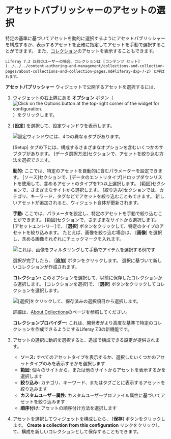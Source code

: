 # アセットパブリッシャーのアセットの選択

特定の基準に基づいてアセットを動的に選択するようにアセットパブリッシャーを構成するか、表示するアセットを正確に指定してアセットを手動で選択することができます。 また、[コレクション](../../../content-authoring-and-management/collections-and-collection-pages/about-collections-and-collection-pages.md)のアセットを表示することもできます。

```{note}
Liferay 7.2 以前のユーザーの場合、コレクションは [コンテンツ セット](../../../content-authoring-and-management/collections-and-collection-pages/about-collections-and-collection-pages.md#liferay-dxp-7-2) と呼ばれます。 
```

**アセットパブリッシャー** ウィジェットで公開するアセットを選択するには、

1.  ウィジェットの右上隅にある **オプション** ボタン（![Click on the Options button at the top-right corner of the widget for configuration.](../../../images/icon-options.png)）をクリックします。

2. [**設定**] を選択して、設定ウィンドウを表示します。

    ![設定ウィンドウには、4つの異なるタブがあります。](selecting-assets-in-the-asset-publisher-widget/images/02.png)

    [Setup] タブの下には、構成するさまざまなオプションを含むいくつかのサブタブがあります。 [データ選択方法]セクションで、アセットを絞り込む方法を選択できます。

    **動的:** ここでは、特定のアセットを自動的に含むパラメーターを設定できます。 [ソース]セクションで、[データのエントリタイプ]ドロップダウンリストを使用して、含めるアセットのタイプを1つ以上選択します。 [範囲]セクションで、さまざまなサイトから選択します。 [絞り込み]セクションでは、カテゴリ、キーワード、タグなどでアセットを絞り込むこともできます。 新しいアセットが追加されると、ウィジェット自体が更新されます。

    **手動:** ここでは、パラメータを設定し、特定のアセットを手動で絞り込むことができます。 [範囲]セクションで、さまざまなサイトから選択します。 [アセットエントリー]で、 [**選択**] ボタンをクリックして、特定のタイプのアセットを絞り込みます。 たとえば、画像を絞り込む場合は、 [**画像**] を選択し、含める画像それぞれにチェックマークを入れます。

    ![これは、画像をフィルタリングして手動でアイテムを選択する例です](selecting-assets-in-the-asset-publisher-widget/images/03.png)

    選択が完了したら、 [**追加**] ボタンをクリックします。 選択に基づいて新しいコレクションが作成されます。

    **コレクション:** このオプションを選択して、以前に保存したコレクションから選択します。 [コレクションを選択]で、 [**選択**] ボタンをクリックしてコレクションを選択します。

    ![ [選択]をクリックして、保存済みの選択項目から選択します。](selecting-assets-in-the-asset-publisher-widget/images/04.png)

    詳細は、[About Collections](../../../content-authoring-and-management/collections-and-collection-pages/about-collections-and-collection-pages.md)のページを参照してください。

    **コレクションプロバイダー:** これは、開発者がより高度な基準で特定のコレクションを作成できるようにするLiferay 7.3の新機能です。

3.  アセットの選択に動的を選択すると、追加で構成できる設定が提供されます。

      - **ソース:** すべてのアセットタイプを表示するか、選択したいくつかのアセットタイプのみを表示するかを選択します
      - **範囲:** 個々のサイトから、または他のサイトからアセットを表示するかを選択します
      - **絞り込み:** カテゴリ、キーワード、またはタグごとに表示するアセットを絞り込みます
      - **カスタムユーザー属性:** カスタムユーザープロファイル属性に基づいてアセットを絞り込みます
      - **順序付け:** アセットの順序付け方法を選択します

4.  アセットを選択してウィジェットを構成したら、 [**保存**] ボタンをクリックします。 **Create a collection from this configuration** リンクをクリックして、構成を新しいコレクションとして保存することもできます。
